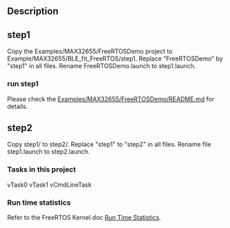 ## Description

## step1
Copy the Examples/MAX32655/FreeRTOSDemo project to Example/MAX32655/BLE_fit_FreeRTOS/step1.
Replace "FreeRTOSDemo" by "step1" in all files.
Rename FreeRTOSDemo.launch to step1.launch.

### run step1
Please check the [Examples/MAX32655/FreeRTOSDemo/README.md](../../FreeRTOSDemo/README.md) for details.

## step2
Copy step1/ to step2/.
Replace "step1" to "step2" in all files.
Rename file step1.launch to step2.launch.

### Tasks in this project
vTask0
vTask1
vCmdLineTask

### Run time statistics
Refer to the FreeRTOS Kernel doc [Run Time Statistics](https://www.freertos.org/rtos-run-time-stats.html).

